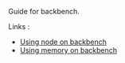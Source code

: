 Guide for backbench.

Links :

- [Using node on backbench](/using-node)
- [Using memory on backbench](/memory-usage)
